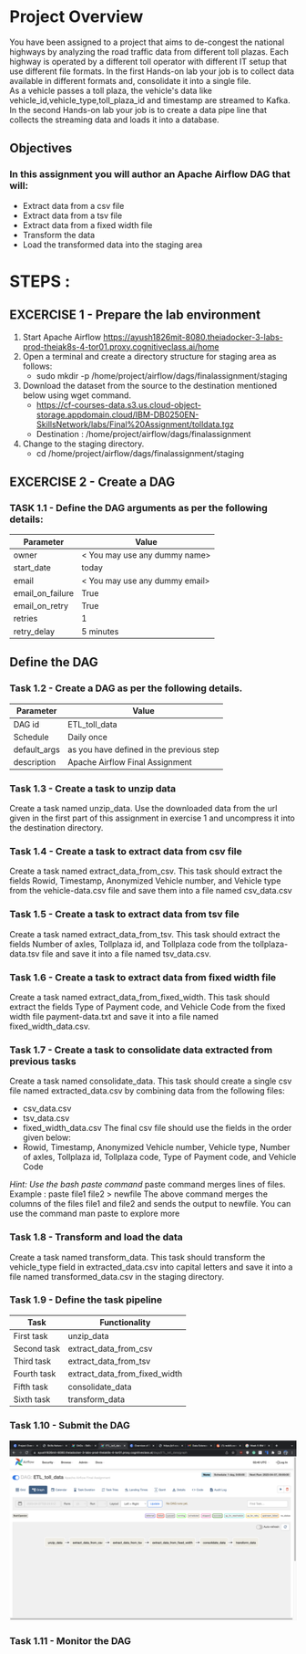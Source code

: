 # Project Overview
You have been assigned to a project that aims to de-congest the national highways by analyzing the road traffic data from different toll plazas. Each highway is operated by a different toll operator with different IT setup that use different file formats.  In the first Hands-on lab your job is to collect data available in different formats and, consolidate it into a single file.  
As a vehicle passes a toll plaza, the vehicle's data like vehicle_id,vehicle_type,toll_plaza_id and timestamp are streamed to Kafka. In the second Hands-on lab your job is to create a data pipe line that collects the streaming data and loads it into a database.

## Objectives
### In this assignment you will author an Apache Airflow DAG that will:

* Extract data from a csv file
* Extract data from a tsv file
* Extract data from a fixed width file
* Transform the data
* Load the transformed data into the staging area

# STEPS :

## EXCERCISE 1 - Prepare the lab environment
1. Start Apache Airflow  https://ayush1826mit-8080.theiadocker-3-labs-prod-theiak8s-4-tor01.proxy.cognitiveclass.ai/home
2. Open a terminal and create a directory structure for staging area as follows:
      * sudo mkdir -p /home/project/airflow/dags/finalassignment/staging
3. Download the dataset from the source to the destination mentioned below using wget command.
      * https://cf-courses-data.s3.us.cloud-object-storage.appdomain.cloud/IBM-DB0250EN-SkillsNetwork/labs/Final%20Assignment/tolldata.tgz
      * Destination : /home/project/airflow/dags/finalassignment
4. Change to the staging directory.
      * cd /home/project/airflow/dags/finalassignment/staging
    
## EXCERCISE 2 - Create a DAG
### TASK 1.1 - Define the DAG arguments as per the following details:

| Parameter         | Value                           |
|-------------------|---------------------------------|
| owner             | < You may use any dummy name>   |
| start_date        | today                           |
| email             | < You may use any dummy email>  |
| email_on_failure  | True                            |
| email_on_retry    | True                            |
| retries           | 1                               |
| retry_delay       | 5 minutes                       |

## Define the DAG
### Task 1.2 - Create a DAG as per the following details.

| Parameter    | Value                                              |
|--------------|----------------------------------------------------|
| DAG id       | ETL_toll_data                                      |
| Schedule     | Daily once                                         |
| default_args | as you have defined in the previous step           |
| description  | Apache Airflow Final Assignment                    |

### Task 1.3 - Create a task to unzip data
Create a task named unzip_data. Use the downloaded data from the url given in the first part of this assignment in exercise 1 and uncompress it into the destination directory.

### Task 1.4 - Create a task to extract data from csv file
Create a task named extract_data_from_csv. This task should extract the fields Rowid, Timestamp, Anonymized Vehicle number, and Vehicle type from the vehicle-data.csv file and save them into a file named csv_data.csv

### Task 1.5 - Create a task to extract data from tsv file
Create a task named extract_data_from_tsv. This task should extract the fields Number of axles, Tollplaza id, and Tollplaza code from the tollplaza-data.tsv file and save it into a file named tsv_data.csv.

### Task 1.6 - Create a task to extract data from fixed width file
Create a task named extract_data_from_fixed_width. This task should extract the fields Type of Payment code, and Vehicle Code from the fixed width file payment-data.txt and save it into a file named fixed_width_data.csv.

### Task 1.7 - Create a task to consolidate data extracted from previous tasks
Create a task named consolidate_data. This task should create a single csv file named extracted_data.csv by combining data from the following files:

* csv_data.csv
* tsv_data.csv
* fixed_width_data.csv
The final csv file should use the fields in the order given below:
* Rowid, Timestamp, Anonymized Vehicle number, Vehicle type, Number of axles, Tollplaza id, Tollplaza code, Type of Payment code, and Vehicle Code

*Hint: Use the bash paste command*
paste command merges lines of files.
Example : paste file1 file2 > newfile
The above command merges the columns of the files file1 and file2 and sends the output to newfile.
You can use the command man paste to explore more

### Task 1.8 - Transform and load the data
Create a task named transform_data. This task should transform the vehicle_type field in extracted_data.csv into capital letters and save it into a file named transformed_data.csv in the staging directory.

### Task 1.9 - Define the task pipeline

| Task | Functionality |
| --- | --- |
| First task | unzip_data |
| Second task | extract_data_from_csv |
| Third task | extract_data_from_tsv |
| Fourth task | extract_data_from_fixed_width |
| Fifth task | consolidate_data |
| Sixth task | transform_data |

### Task 1.10 - Submit the DAG

![Arflow DAG](image/dag_runs.jpg)

### Task 1.11 - Monitor the DAG